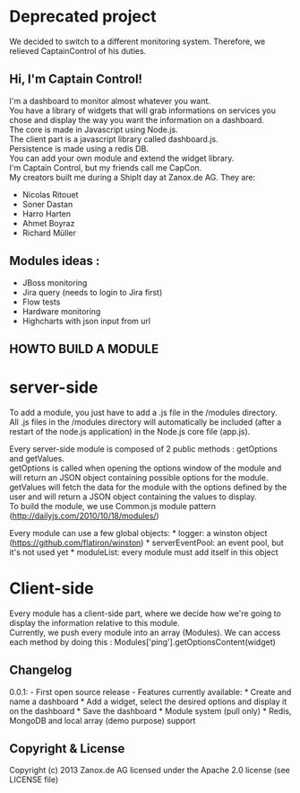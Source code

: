 # Deprecated project
We decided to switch to a different monitoring system.
Therefore, we relieved CaptainControl of his duties.



## Hi, I'm Captain Control!
I'm a dashboard to monitor almost whatever you want.  
You have a library of widgets that will grab informations on services you chose and display the way you want the information on a dashboard.  
The core is made in Javascript using Node.js.  
The client part is a javascript library called dashboard.js.  
Persistence is made using a redis DB.  
You can add your own module and extend the widget library.  
I'm Captain Control, but my friends call me CapCon.  
My creators built me during a ShipIt day at Zanox.de AG. They are:
-	Nicolas Ritouet
-	Soner Dastan
-	Harro Harten
-	Ahmet Boyraz
-	Richard Müller


##	Modules ideas :
-	JBoss monitoring
-	Jira query (needs to login to Jira first)
-	Flow tests
-	Hardware monitoring
-	Highcharts with json input from url


## HOWTO BUILD A MODULE
#	server-side
To add a module, you just have to add a .js file in the /modules directory.  
All .js files in the /modules directory will automatically be included (after a restart of the node.js application) in the Node.js core file (app.js).  

Every server-side module is composed of 2 public methods : getOptions and getValues.  
getOptions is called when opening the options window of the module and will return an JSON object containing possible options for the module.  
getValues will fetch the data for the module with the options defined by the user and will return a JSON object containing the values to display.  
To build the module, we use Common.js module pattern (http://dailyjs.com/2010/10/18/modules/)  

Every module can use a few global objects:
	*	logger: a winston object (https://github.com/flatiron/winston)
	*	serverEventPool: an event pool, but it's not used yet
	*	moduleList: every module must add itself in this object
	
#	Client-side
Every module has a client-side part, where we decide how we're going to display the information relative to this module.  
Currently, we push every module into an array (Modules). We can access each method by doing this : Modules['ping'].getOptionsContent(widget)


## Changelog
0.0.1:
	-	First open source release
	-	Features currently available:
		*	Create and name a dashboard
		*	Add a widget, select the desired options and display it on the dashboard
		*	Save the dashboard
		*	Module system (pull only)
		*	Redis, MongoDB and local array (demo purpose) support

## Copyright & License
Copyright (c) 2013 Zanox.de AG licensed under the Apache 2.0 license (see LICENSE file) 
